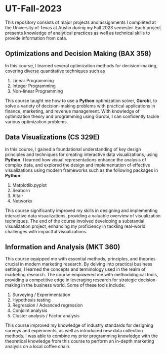 # UT-Fall-2023
This repository consists of major projects and assignments I completed at the University of Texas at Austin during my Fall 2023 semester. Each project presents knowledge of analytical practices as well as technical skills to provide information from data.

## Optimizations and Decision Making (BAX 358)
In this course, I learned several optimization methods for decision-making, covering diverse quantitative techniques such as 
1) Linear Programming
2) Integer Programming
3) Non-linear Programming

This course taught me how to use a **Python** optimization solver, **Gurobi**, to solve a variety of decision-making problems with practical applications in finance, marketing, and revenue management. With knowledge of optimization theory and programming using Gurobi, I can confidently tackle various optimization problems.

## Data Visualizations (CS 329E)
In this course, I gained a foundational understanding of key design principles and techniques for creating interactive data visualizations, using **Python**. I learned how visual representations enhance the analysis of complex data, and explored the design and implementation of effective visualizations using modern frameworks such as the following packages in **Python**:
1) Matplotlib.pyplot
2) Seaborn
3) Altair
4) Networkx

This course significantly improved my skills in designing and implementing interactive data visualizations, providing a valuable overview of visualization techniques. The end of the course involved developing a substantial visualization project, enhancing my proficiency in tackling real-world challenges with impactful visualizations.

## Information and Analysis (MKT 360)
This course equipped me with essential methods, principles, and theories crucial in modern marketing research. By delving into practical business settings, I learned the concepts and terminology used in the realm of marketing research. The course empowered me with methodological tools, providing a competitive edge in leveraging research for strategic decision-making in the business world. Some of these tools include:
1) Surveying / Experimentation
2) Hypothesis testing
3) Regression / Advanced regression
4) Conjoint analysis
5) Cluster analysis / Factor analysis

This course improved my knowledge of industry standards for designing surveys and experiments, as well as introduced new data collection methods. I was able to combine my prior programming knowledge with the theoretical knowledge from this course to perform an in-depth marketing analysis on a local coffee chain.
